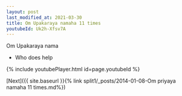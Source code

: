```yaml
---
layout: post
last_modified_at: 2021-03-30
title: Om Upakaraya namaha 11 times
youtubeId: Uk2h-Xfsv7A
---
```

 
 
Om Upakaraya nama 
 
 -  Who does help 
 
  
 
  
 
 
 
 
 
 


{% include youtubePlayer.html id=page.youtubeId %}
 
[Next]({{ site.baseurl }}{% link  split1/_posts/2014-01-08-Om priyaya namaha 11 times.md%})
 
